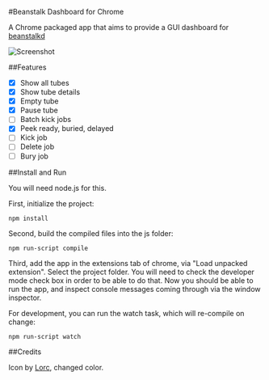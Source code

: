 #Beanstalk Dashboard for Chrome

A Chrome packaged app that aims to provide a GUI dashboard for [beanstalkd](https://kr.github.io/beanstalkd/)

![Screenshot](https://raw.githubusercontent.com/pascalopitz/beanstalk-dashboard-for-chrome/master/img/screenshot.png)

##Features

* [x] Show all tubes
* [x] Show tube details
* [x] Empty tube
* [x] Pause tube
* [ ] Batch kick jobs
* [x] Peek ready, buried, delayed
* [ ] Kick job
* [ ] Delete job
* [ ] Bury job

##Install and Run

You will need node.js for this.

First, initialize the project:

	npm install

Second, build the compiled files into the js folder:

	npm run-script compile

Third, add the app in the extensions tab of chrome, via "Load unpacked extension". Select the project folder.
You will need to check the developer mode check box in order to be able to do that.
Now you should be able to run the app, and inspect console messages coming through via the window inspector.

For development, you can run the watch task, which will re-compile on change:

	npm run-script watch

##Credits

Icon by [Lorc](http://game-icons.net/lorc/originals/beanstalk.html), changed color.